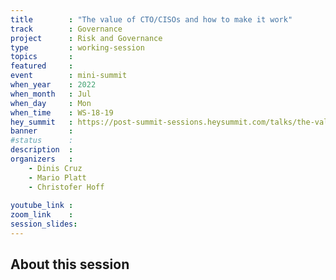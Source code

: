 ```yaml
---
title        : "The value of CTO/CISOs and how to make it work"
track        : Governance
project      : Risk and Governance
type         : working-session
topics       : 
featured     :
event        : mini-summit
when_year    : 2022
when_month   : Jul
when_day     : Mon
when_time    : WS-18-19
hey_summit   : https://post-summit-sessions.heysummit.com/talks/the-value-of-cto-cisos-and-how-to-make-it-work/
banner       : 
#status      : 
description  :
organizers   :
    - Dinis Cruz
    - Mario Platt
    - Christofer Hoff
   
youtube_link : 
zoom_link    :
session_slides:
---
```



## About this session
